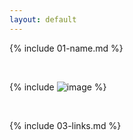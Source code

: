 ```yaml
---
layout: default
---
```


{% include 01-name.md %}

<br>

{% include ![image](https://user-images.githubusercontent.com/39673380/43010911-bb20f5b0-8c39-11e8-8e59-7913a3885fa4.png) %}

<br>

{% include 03-links.md %}

